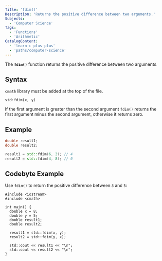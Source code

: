 ```yaml
---
Title: 'fdim()'
Description: 'Returns the positive difference between two arguments.'
Subjects:
  - 'Computer Science'
Tags:
  - 'Functions'
  - 'Arithmetic'
CatalogContent:
  - 'learn-c-plus-plus'
  - 'paths/computer-science'
---
```


The **`fdim()`** function returns the positive difference between two arguments.

## Syntax

`cmath` library must be added at the top of the file.

```pseudo
std:fdim(x, y)
```

If the first argument is greater than the second argument `fdim()` returns the first argument minus the second argument, otherwise it returns zero.

## Example

```cpp
double result1;
double result2;

result1 = std::fdim(6, 2); // 4
result2 = std::fdim(4, 8); // 0
```

## Codebyte Example

Use `fdim()` to return the positive difference between `8` and `5`:

```codebyte/cpp
#include <iostream>
#include <cmath>

int main() {
  double x = 8;
  double y = 5;
  double result1;
  double result2;

  result1 = std::fdim(x, y);
  result2 = std::fdim(y, x);

  std::cout << result1 << "\n";
  std::cout << result2 << "\n";
}
```
